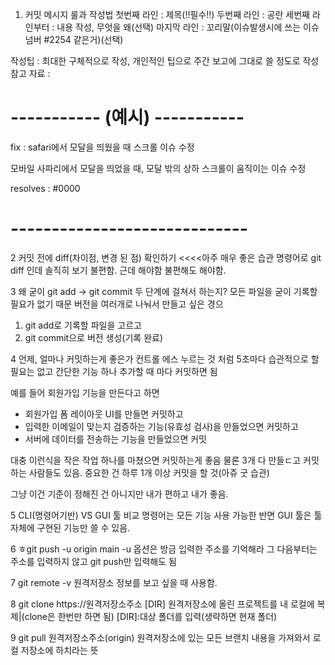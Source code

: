 1. 커밋 메시지 룰과 작성법
 첫번째 라인 : 제목(!!필수!!)
 두번째 라인 : 공란
 세번째 라인부터 : 내용 작성, 무엇을 왜(선택)
 마지막 라인 : 꼬리말(이슈발생시에 쓰는 이슈넘버 #2254 같은거)(선택)

 작성팁 : 최대한 구체적으로 작성, 개인적인 팁으로 주간 보고에 그대로 쓸 정도로 작성
 참고 자료 : 


 # ----------- (예시) -----------
 fix : safari에서 모달을 띄웠을 때 스크롤 이슈 수정

 모바일 사파리에서 모달을 띄었을 때,
 모달 밖의 상하 스크롤이 움직이는 이슈 수정

 resolves : #0000
  # -----------------------------

  2 커밋 전에 diff(차이점, 변경 된 점) 확인하기 <<<<아주 매우 좋은 습관
  명령어로 git diff 인데 솔직히 보기 불편함. 근데 해야함 불편해도 해야함.

  3 왜 굳이 git add -> git commit 두 단계에 걸쳐서 하는지?
  모든 파일을 굳이 기록할 필요가 없기 때문
  버전을 여러개로 나눠서 만들고 싶은 경으
  1) git add로 기록할 파일을 고르고
  2) git commit으로 버전 생성(기록 완료)

4 언제, 얼마나 커밋하는게 좋은가
컨트롤 에스 누르는 것 처럼 5초마다 습관적으로 할 필요는 없고
간단한 기능 하나 추가할 때 마다 커밋하면 됨

예를 들어 회원가입 기능을 만든다고 하면
- 회원가입 폼 레이아웃 UI를 만들면 커밋하고
- 입력한 이메일이 맞는지 검증하는 기능(유효성 검사)을 만들었으면 커밋하고
- 서버에 데이터를 전송하는 기능을 만들었으면 커밋

대충 이런식을 작은 작업 하나를 마쳤으면 커밋하는게 좋음
물론 3개 다 만들ㄷ고 커밋하는 사람들도 있음.
중요한 건 하루 1개 이상 커밋을 할 것(아쥬 굿 습관)

그냥 이건 기준이 정해진 건 아니지만 내가 편하고 내가 좋음.

5 CLI(명령어기반) VS GUI 툴 비교
명령어는 모든 기능 사용 가능한 반면 GUI 툴은 툴 자체에 구현된 기능만 쓸 수 있음.

6 ㅎgit push -u origin main
-u 옵션은 방금 입력한 주소를 기억해라
그 다음부터는 주소를 입력하지 않고 git push만 입력해도 됨

7 git remote -v
원격저장소 정보를 보고 싶을 때 사용함.

8 git clone https://원격저장소주소 [DIR]
원격저장소에 올린 프로젝트를 내 로컬에 복제|(clone은 한번만 하면 됨)
[DIR]:대상 폴더를 입력(생략하면 현재 폴더)

9 git pull 원격저장소주소(origin)
원격저장소에 있는 모든 브랜치 내용을 가져와서 로컬 저장소에 하치라는 뜻
